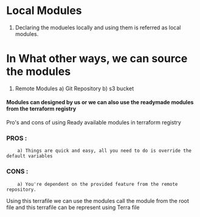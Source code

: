 # Local Modules

1) Declaring the modueles locally and using them is referred as local modules.

# In What other ways, we can source the modules  

1) Remote Modules 
    a)  Git Repository
    b)  s3 bucket


#### Modules can designed by us or we can also use the readymade modules from the terraform registry

Pro's and cons of using Ready available modules in terraform registry

### PROS : 

```
    a) Things are quick and easy, all you need to do is override the default variables

```

### CONS :

```
    a) You're dependent on the provided feature from the remote repository.
```

Using this terrafile we can use the modules call the module from the root file 
and this terrafile can be represent using Terra file

